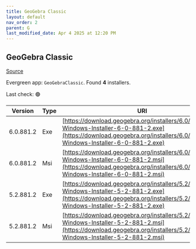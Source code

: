 ```yaml
---
title: GeoGebra Classic
layout: default
nav_order: 2
parent: G
last_modified_date: Apr 4 2025 at 12:20 PM
---
```


## GeoGebra Classic

[Source](https://www.geogebra.org)

Evergreen app: `GeoGebraClassic`. Found **4** installers.

Last check: 🟢

| Version   | Type | URI                                                                                                                                                                            |
| --------- | ---- | ------------------------------------------------------------------------------------------------------------------------------------------------------------------------------ |
| 6.0.881.2 | Exe  | [https://download.geogebra.org/installers/6.0/GeoGebra-Windows-Installer-6-0-881-2.exe](https://download.geogebra.org/installers/6.0/GeoGebra-Windows-Installer-6-0-881-2.exe) |
| 6.0.881.2 | Msi  | [https://download.geogebra.org/installers/6.0/GeoGebra-Windows-Installer-6-0-881-2.msi](https://download.geogebra.org/installers/6.0/GeoGebra-Windows-Installer-6-0-881-2.msi) |
| 5.2.881.2 | Exe  | [https://download.geogebra.org/installers/5.2/GeoGebra-Windows-Installer-5-2-881-2.exe](https://download.geogebra.org/installers/5.2/GeoGebra-Windows-Installer-5-2-881-2.exe) |
| 5.2.881.2 | Msi  | [https://download.geogebra.org/installers/5.2/GeoGebra-Windows-Installer-5-2-881-2.msi](https://download.geogebra.org/installers/5.2/GeoGebra-Windows-Installer-5-2-881-2.msi) |
